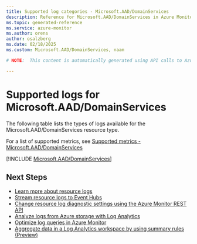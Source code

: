 ```yaml
---
title: Supported log categories - Microsoft.AAD/DomainServices
description: Reference for Microsoft.AAD/DomainServices in Azure Monitor Logs.
ms.topic: generated-reference
ms.service: azure-monitor
ms.author: orens
author: osalzberg
ms.date: 02/18/2025
ms.custom: Microsoft.AAD/DomainServices, naam

# NOTE:  This content is automatically generated using API calls to Azure. Any edits made on these files will be overwritten in the next run of the script. 

---
```





# Supported logs for Microsoft.AAD/DomainServices  
The following table lists the types of logs available for the Microsoft.AAD/DomainServices resource type.
  
  
  
For a list of supported metrics, see [Supported metrics - Microsoft.AAD/DomainServices](../supported-metrics/microsoft-aad-domainservices-metrics.md)  
  

  
[!INCLUDE [Microsoft.AAD/DomainServices](~/reusable-content/ce-skilling/azure/includes/azure-monitor/reference/logs/microsoft-aad-domainservices-logs-include.md)]  
  

## Next Steps

* [Learn more about resource logs](/azure/azure-monitor/essentials/platform-logs-overview)
* [Stream resource logs to Event Hubs](/azure/azure-monitor/essentials/resource-logs#send-to-azure-event-hubs)
* [Change resource log diagnostic settings using the Azure Monitor REST API](/rest/api/monitor/diagnosticsettings)
* [Analyze logs from Azure storage with Log Analytics](/azure/azure-monitor/essentials/resource-logs#send-to-log-analytics-workspace)
* [Optimize log queries in Azure Monitor](/azure/azure-monitor/logs/query-optimization)
* [Aggregate data in a Log Analytics workspace by using summary rules (Preview)](/azure/azure-monitor/logs/summary-rules)
